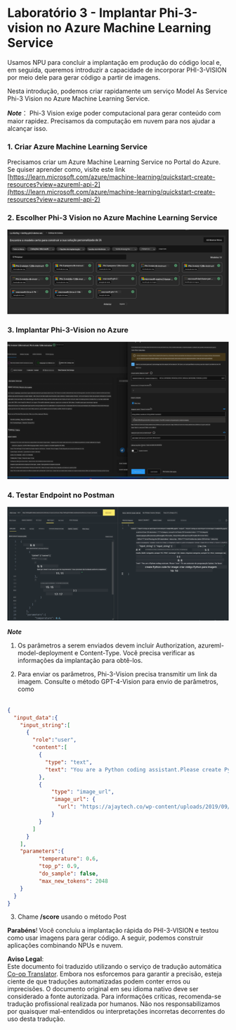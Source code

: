 <!--
CO_OP_TRANSLATOR_METADATA:
{
  "original_hash": "20cb4e6ac1686248e8be913ccf6c2bc2",
  "translation_date": "2025-05-09T19:27:40+00:00",
  "source_file": "md/02.Application/02.Code/Phi3/VSCodeExt/HOL/AIPC/03.DeployPhi3VisionOnAzure.md",
  "language_code": "pt"
}
-->
# **Laboratório 3 - Implantar Phi-3-vision no Azure Machine Learning Service**

Usamos NPU para concluir a implantação em produção do código local e, em seguida, queremos introduzir a capacidade de incorporar PHI-3-VISION por meio dele para gerar código a partir de imagens.

Nesta introdução, podemos criar rapidamente um serviço Model As Service Phi-3 Vision no Azure Machine Learning Service.

***Note***： Phi-3 Vision exige poder computacional para gerar conteúdo com maior rapidez. Precisamos da computação em nuvem para nos ajudar a alcançar isso.


### **1. Criar Azure Machine Learning Service**

Precisamos criar um Azure Machine Learning Service no Portal do Azure. Se quiser aprender como, visite este link [https://learn.microsoft.com/azure/machine-learning/quickstart-create-resources?view=azureml-api-2](https://learn.microsoft.com/azure/machine-learning/quickstart-create-resources?view=azureml-api-2)


### **2. Escolher Phi-3 Vision no Azure Machine Learning Service**

![Catalog](../../../../../../../../../translated_images/vison_catalog.e04e9e5f2b6ff115fff30e793e54e617da07251c7b192e1a68e6b050917f45aa.pt.png)


### **3. Implantar Phi-3-Vision no Azure**


![Deploy](../../../../../../../../../translated_images/vision_deploy.c0582d08b5d49675c643f3bedc04ae106957304f3cd4702406fa08bea80ba213.pt.png)


### **4. Testar Endpoint no Postman**


![Test](../../../../../../../../../translated_images/vision_test.fb4ff33607077153c7b5dcf37648dc5a9cb550824aeba89963e6b270314fc554.pt.png)


***Note***

1. Os parâmetros a serem enviados devem incluir Authorization, azureml-model-deployment e Content-Type. Você precisa verificar as informações da implantação para obtê-los.

2. Para enviar os parâmetros, Phi-3-Vision precisa transmitir um link da imagem. Consulte o método GPT-4-Vision para envio de parâmetros, como

```json

{
  "input_data":{
    "input_string":[
      {
        "role":"user",
        "content":[ 
          {
            "type": "text",
            "text": "You are a Python coding assistant.Please create Python code for image "
          },
          {
              "type": "image_url",
              "image_url": {
                "url": "https://ajaytech.co/wp-content/uploads/2019/09/index.png"
              }
          }
        ]
      }
    ],
    "parameters":{
          "temperature": 0.6,
          "top_p": 0.9,
          "do_sample": false,
          "max_new_tokens": 2048
    }
  }
}

```

3. Chame **/score** usando o método Post

**Parabéns**! Você concluiu a implantação rápida do PHI-3-VISION e testou como usar imagens para gerar código. A seguir, podemos construir aplicações combinando NPUs e nuvem.

**Aviso Legal**:  
Este documento foi traduzido utilizando o serviço de tradução automática [Co-op Translator](https://github.com/Azure/co-op-translator). Embora nos esforcemos para garantir a precisão, esteja ciente de que traduções automatizadas podem conter erros ou imprecisões. O documento original em seu idioma nativo deve ser considerado a fonte autorizada. Para informações críticas, recomenda-se tradução profissional realizada por humanos. Não nos responsabilizamos por quaisquer mal-entendidos ou interpretações incorretas decorrentes do uso desta tradução.